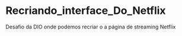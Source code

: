 # Recriando_interface_Do_Netflix
Desafio da DIO onde podemos recriar o a página de streaming Netflix
